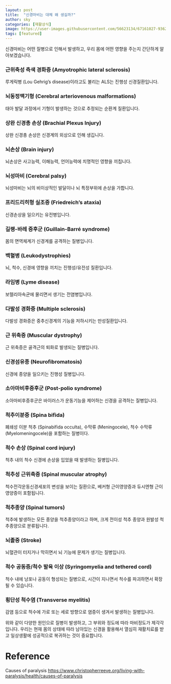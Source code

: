 ```yaml
---
layout: post
title:  "신경마비는 대체 왜 생길까?"
author: sky
categories: [재활상식]
image: https://user-images.githubusercontent.com/56623134/67161027-93622100-f391-11e9-9a04-af757ae70348.png
tags: [featured]
---
```


신경마비는 어떤 질병으로 인해서 발생하고, 우리 몸에 어떤 영향을 주는지 간단하게 알아보겠습니다.
 
### 근위축성 측색 경화증 (Amyotrophic lateral sclerosis)
루게릭병 (Lou Gehrig’s disease)이라고도 불리는 ALS는 진행성 신경질환입니다.

### 뇌동정맥기형 (Cerebral arteriovenous malformations)
태아 발달 과정에서 기형이 발생하는 것으로 추정되는 순환계 질환입니다.

### 상완 신경총 손상 (Brachial Plexus Injury)
상완 신경총 손상은 신경계의 외상으로 인해 생깁니다.

### 뇌손상 (Brain injury)
뇌손상은 사고능력, 이해능력, 언어능력에 치명적인 영향을 끼칩니다.

### 뇌성마비 (Cerebral palsy)
뇌성마비는 뇌의 비이상적인 발달이나 뇌 특정부위에 손상을 가합니다.

### 프리드리히형 실조증 (Friedreich’s ataxia)
신경손상을 일으키는 유전병입니다.

### 길랭-바레 증후군 (Guillain-Barré syndrome)
몸의 면역체계가 신경계를 공격하는 질병입니다.

### 백혈병 (Leukodystrophies)
뇌, 척수, 신경에 영향을 끼치는 진행성/유전성 질환입니다.

### 라임병 (Lyme disease)
보렐리아속균에 물리면서 생기는 전염병입니다.

### 다발성 경화증 (Multiple sclerosis)
다발성 경화증은 중추신경계의 기능을 저하시키는 만성질환입니다.

### 근 위축증 (Muscular dystrophy)
근 위축증은 골격근의 퇴화로 발생되는 질병입니다.

### 신경섬유종 (Neurofibromatosis)
신경에 종양을 일으키는 진행성 질병입니다.

### 소아마비후증후군 (Post-polio syndrome)
소아마비후증후군은 바이러스가 운동기능을 제어하는 신경을 공격하는 질병입니다.

### 척추이분증 (Spina bifida)
폐쇄성 이분 척추 (Spinabifida occulta), 수막류 (Meningocele), 척수 수막류 (Myelomeningocele)을 포함하는 질병이다.

### 척수 손상 (Spinal cord injury)
척추 내의 척수 신경에 손상을 입었을 때 발생하는 질병입니다.

### 척추성 근위축증 (Spinal muscular atrophy)
척수전각운동신경세포의 변성을 보이는 질환으로, 베커형 근이영양증과 듀시엔형 근이영양증이 포함됩니다.

### 척추종양 (Spinal tumors)
척추에 발생하는 모든 종양을 척추종양이라고 하며, 크게 전이성 척추 종양과 원발성 척추종양으로 분류됩니다.

### 뇌졸중 (Stroke)
뇌혈관이 터지거나 막히면서 뇌 기능에 문제가 생기는 질병입니다.

### 척수 공동증/척수 발육 이상 (Syringomyelia and tethered cord)
척수 내에 낭포나 공동이 형성되는 질병으로, 시간이 지나면서 척수를 파괴하면서 확장될 수 있습니다.

### 횡단성 척수염 (Transverse myelitis)
감염 등으로 척수에 가로 또는 세로 방향으로 염증이 생겨서 발생하는 질병입니다.

위와 같이 다양한 원인으로 질병이 발생하고, 그 부위와 정도에 따라 마비정도가 제각각입니다.
우리는 현재 몸의 상태에 따라 남아있는 신경을 활용해서 열심히 재활치료를 받고 일상생활에 성공적으로 복귀하는 것이 중요합니다.

# Reference
Causes of paralysis
https://www.christopherreeve.org/living-with-paralysis/health/causes-of-paralysis
